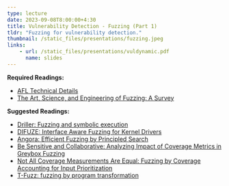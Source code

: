 ```yaml
---
type: lecture
date: 2023-09-08T8:00:00+4:30
title: Vulnerability Detection - Fuzzing (Part 1)
tldr: "Fuzzing for vulnerability detection."
thumbnail: /static_files/presentations/fuzzing.jpeg
links:
    - url: /static_files/presentations/vuldynamic.pdf
      name: slides
---
```

**Required Readings:**
- [AFL Technical Details](https://github.com/purs3lab/AFLplusplus/blob/stable/docs/technical_details.md)
- [The Art, Science, and Engineering of Fuzzing: A Survey](https://arxiv.org/pdf/1812.00140.pdf)

**Suggested Readings:**
- [Driller: Fuzzing and symbolic execution](https://sites.cs.ucsb.edu/~vigna/publications/2016_NDSS_Driller.pdf)
- [DIFUZE: Interface Aware Fuzzing for Kernel Drivers](https://acmccs.github.io/papers/p2123-corinaA.pdf)
- [Angora: Efficient Fuzzing by Principled Search](https://web.cs.ucdavis.edu/~hchen/paper/chen2018angora.pdf)
- [Be Sensitive and Collaborative: Analyzing Impact of Coverage Metrics in Greybox Fuzzing](https://www.cs.ucr.edu/~heng/pubs/afl-sensitive.pdf)
- [Not All Coverage Measurements Are Equal: Fuzzing by Coverage Accounting for Input Prioritization](https://www.ndss-symposium.org/wp-content/uploads/2020/02/24422-paper.pdf)
- [T-Fuzz: fuzzing by program transformation](https://nebelwelt.net/files/18Oakland.pdf)
